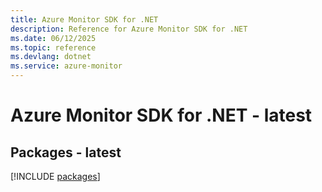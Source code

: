 ```yaml
---
title: Azure Monitor SDK for .NET
description: Reference for Azure Monitor SDK for .NET
ms.date: 06/12/2025
ms.topic: reference
ms.devlang: dotnet
ms.service: azure-monitor
---
```

# Azure Monitor SDK for .NET - latest
## Packages - latest
[!INCLUDE [packages](monitor-index.md)]